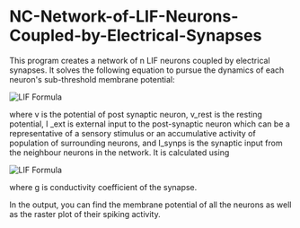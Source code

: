 # NC-Network-of-LIF-Neurons-Coupled-by-Electrical-Synapses

This program creates a network of n LIF neurons coupled by electrical synapses. It solves the following equation to pursue 
the dynamics of each neuron's sub-threshold membrane potential:

<img src="https://latex.codecogs.com/svg.latex?\Large&space;\tau\dot{v}=-(v-v_{rest})+I_{ext}-I_{synps}," title="LIF Formula" />

where v is the potential of post synaptic neuron, v_rest is the resting potential, I _ext is external input to the 
post-synaptic neuron 
which can be a representative of a sensory stimulus or an accumulative activity of population of surrounding neurons, 
and I_synps is the synaptic input 
from the neighbour neurons in the network. It is calculated using 

<img src="https://latex.codecogs.com/svg.latex?\Large&space;I_{synps}=(v_{post}-v_{pre})*g_{post,pre}," title="LIF Formula" />

where g is conductivity coefficient of the synapse.

In the output, you can find the membrane potential of all the neurons as well as the
raster plot of their spiking activity.
